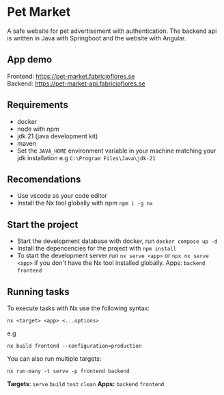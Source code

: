 # Pet Market

A safe website for pet advertisement with authentication.
The backend api is written in Java with Springboot and the website with Angular.

## App demo

Frontend:
<a href="https://pet-market.fabricioflores.se" target="_blank">https://pet-market.fabricioflores.se</a>
<br>
Backend:
<a href="https://pet-market-api.fabricioflores.se" target="_blank">https://pet-market-api.fabricioflores.se</a>

## Requirements

- docker
- node with npm
- jdk 21 (java development kit)
- maven
- Set the `JAVA_HOME` environment variable in your machine matching your jdk installation e.g `C:\Program Files\Java\jdk-21`

## Recomendations

- Use vscode as your code editor
- Install the Nx tool globally with npm `npm i -g nx`

## Start the project

- Start the development database with docker, run `docker compose up -d`
- Install the depencencies for the project with `npm install`
- To start the development server run `nx serve <app>` or `npx nx serve <app>` if you don't have the Nx tool installed globally.
  Apps: `backend` `frontend`

## Running tasks

To execute tasks with Nx use the following syntax:

```
nx <target> <app> <...options>
```

e.g

```
nx build frontend --configuration=production
```

You can also run multiple targets:

```
nx run-many -t serve -p frontend backend
```

**Targets**: `serve` `build` `test` `clean`
**Apps:** `backend` `frontend`
